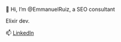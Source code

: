👋 Hi, I’m @EmmanuelRuiz, a SEO consultant <br>

Elixir dev.<br>

📫 [LinkedIn](https://www.linkedin.com/in/emmanuel-estrada/)
